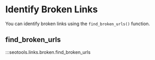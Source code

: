 # Identify Broken Links

You can identify broken links using the `find_broken_urls()` function.

## find_broken_urls

:::seotools.links.broken.find_broken_urls